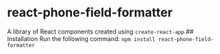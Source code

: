 # react-phone-field-formatter
A library of React components created using `create-react-app`.## Installation
Run the following command:
`npm install react-phone-field-formatter`

